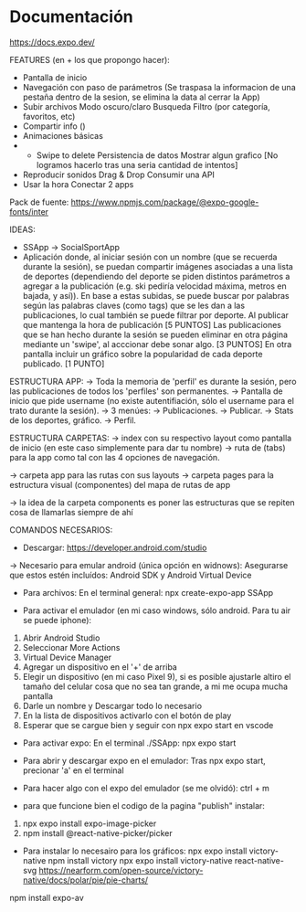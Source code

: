 # Documentación
https://docs.expo.dev/

FEATURES (en + los que propongo hacer):
+ Pantalla de inicio
+ Navegación con paso de parámetros (Se traspasa la informacion de una pestaña dentro de la sesion, se elimina la data al cerrar la App)
+ Subir archivos
Modo oscuro/claro
Busqueda
Filtro (por categoría, favoritos, etc)
+ Compartir info ()
+ Animaciones básicas
+ + Swipe to delete
Persistencia de datos
Mostrar algun grafico     [No logramos hacerlo tras una seria cantidad de intentos]
+ Reproducir sonidos
Drag & Drop
Consumir una API
+ Usar la hora
Conectar 2 apps

Pack de fuente:
https://www.npmjs.com/package/@expo-google-fonts/inter



IDEAS:
- SSApp -> SocialSportApp
- Aplicación donde, al iniciar sesión con un nombre (que se recuerda durante la sesión), se puedan compartir imágenes asociadas a una lista de deportes (dependiendo del deporte se piden distintos parámetros a agregar a la publicación (e.g. ski pediría velocidad máxima, metros en bajada, y así)). En base a estas subidas, se puede buscar por palabras según las palabras claves (como tags) que se les dan a las publicaciones, lo cual también se puede filtrar por deporte. Al publicar que mantenga la hora de publicación [5 PUNTOS]
Las publicaciones que se han hecho durante la sesión se pueden eliminar en otra página mediante un 'swipe', al acccionar debe sonar algo. [3 PUNTOS]
En otra pantalla incluir un gráfico sobre la popularidad de cada deporte publicado. [1 PUNTO]


ESTRUCTURA APP:
-> Toda la memoria de 'perfil' es durante la sesión, pero las publicaciones de todos los 'perfiles' son permanentes.
-> Pantalla de inicio que pide username (no existe autentifiación, sólo el username para el trato durante la sesión).
-> 3 menúes: 
    -> Publicaciones.
    -> Publicar.
    -> Stats de los deportes, gráfico.
    -> Perfil.

ESTRUCTURA CARPETAS:
-> index con su respectivo layout como pantalla de inicio (en este caso simplemente para dar tu nombre)
-> ruta de (tabs) para la app como tal con las 4 opciones de navegación.

-> carpeta app para las rutas con sus layouts
-> carpeta pages para la estructura visual (componentes) del mapa de rutas de app

-> la idea de la carpeta components es poner las estructuras que se repiten cosa de llamarlas siempre de ahí


COMANDOS NECESARIOS:

- Descargar:
https://developer.android.com/studio

-> Necesario para emular android (única opción en widnows): Asegurarse que estos estén incluídos: Android SDK y Android Virtual Device


- Para archivos: En el terminal general:
npx create-expo-app SSApp

- Para activar el emulador (en mi caso windows, sólo android. Para tu air se puede iphone):
1. Abrir Android Studio
2. Seleccionar More Actions
3. Virtual Device Manager
4. Agregar un dispositivo en el '+' de arriba
5. Elegir un dispositivo (en mi caso Pixel 9), si es posible ajustarle altiro el tamaño del celular cosa que no sea tan grande, a mi me ocupa mucha pantalla
6. Darle un nombre y Descargar todo lo necesario
7. En la lista de dispositivos activarlo con el botón de play
8. Esperar que se cargue bien y seguir con npx expo start en vscode

- Para activar expo: En el terminal ./SSApp:
npx expo start

- Para abrir y descargar expo en el emulador:
Tras npx expo start, precionar 'a' en el terminal


- Para hacer algo con el expo del emulador (se me olvidó):
ctrl + m

- para que funcione bien el codigo de la pagina "publish" instalar:
1. npx expo install expo-image-picker
2. npm install @react-native-picker/picker


- Para instalar lo necesairo para los gráficos:
npx expo install victory-native
npm install victory
npx expo install victory-native react-native-svg
https://nearform.com/open-source/victory-native/docs/polar/pie/pie-charts/


npm install expo-av


